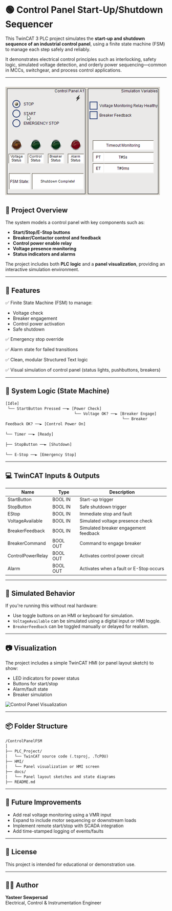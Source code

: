 # 🟢 Control Panel Start-Up/Shutdown Sequencer

This TwinCAT 3 PLC project simulates the **start-up and shutdown sequence of an industrial control panel**, using a finite state machine (FSM) to manage each step safely and reliably.

It demonstrates electrical control principles such as interlocking, safety logic, simulated voltage detection, and orderly power sequencing—common in MCCs, switchgear, and process control applications.

---
![Control Panel Demo](SequencerDemo.gif)
---

## 📁 Project Overview

The system models a control panel with key components such as:

- **Start/Stop/E-Stop buttons**
- **Breaker/Contactor control and feedback**
- **Control power enable relay**
- **Voltage presence monitoring**
- **Status indicators and alarms**

The project includes both **PLC logic** and a **panel visualization**, providing an interactive simulation environment.

---

## 🧰 Features

✅ Finite State Machine (FSM) to manage:
- Voltage check
- Breaker engagement
- Control power activation
- Safe shutdown

✅ Emergency stop override

✅ Alarm state for failed transitions

✅ Clean, modular Structured Text logic

✅ Visual simulation of control panel (status lights, pushbuttons, breakers)

---

## 🧠 System Logic (State Machine)

```text
[Idle]
 └── StartButton Pressed ──► [Power Check]
                              └── Voltage OK? ──► [Breaker Engage]
                                                   └── Breaker Feedback OK? ──► [Control Power On]
                                                                                └── Timer ──► [Ready]
                                                                                               ├── StopButton ──► [Shutdown]
                                                                                               └── E-Stop ──► [Emergency Stop]
```

---

## 💻 TwinCAT Inputs & Outputs

| **Name**            | **Type**  | **Description**                              |
|---------------------|-----------|----------------------------------------------|
| StartButton         | BOOL IN   | Start-up trigger                             |
| StopButton          | BOOL IN   | Safe shutdown trigger                        |
| EStop               | BOOL IN   | Immediate stop and fault                     |
| VoltageAvailable    | BOOL IN   | Simulated voltage presence check             |
| BreakerFeedback     | BOOL IN   | Simulated breaker engagement feedback        |
| BreakerCommand      | BOOL OUT  | Command to engage breaker                    |
| ControlPowerRelay   | BOOL OUT  | Activates control power circuit              |
| Alarm               | BOOL OUT  | Activates when a fault or E-Stop occurs      |

---

## 🔧 Simulated Behavior

If you're running this without real hardware:
- Use toggle buttons on an HMI or keyboard for simulation.
- `VoltageAvailable` can be simulated using a digital input or HMI toggle.
- `BreakerFeedback` can be toggled manually or delayed for realism.

---

## 📷 Visualization

The project includes a simple TwinCAT HMI (or panel layout sketch) to show:
- LED indicators for power status
- Buttons for start/stop
- Alarm/fault state
- Breaker simulation

![Control Panel Visualization](insert-your-image-or-path-here.png)

---

## 📦 Folder Structure

```plaintext
/ControlPanelFSM
│
├── PLC_Project/
│   └── TwinCAT source code (.tsproj, .TcPOU)
├── HMI/
│   └── Panel visualization or HMI screen
├── docs/
│   └── Panel layout sketches and state diagrams
├── README.md
```

---

## 🔄 Future Improvements

- Add real voltage monitoring using a VMR input
- Expand to include motor sequencing or downstream loads
- Implement remote start/stop with SCADA integration
- Add time-stamped logging of events/faults

---

## 📜 License

This project is intended for educational or demonstration use.

---

## 🙋‍♂️ Author

**Yasteer Sewpersad**  
Electrical, Control & Instrumentation Engineer  
